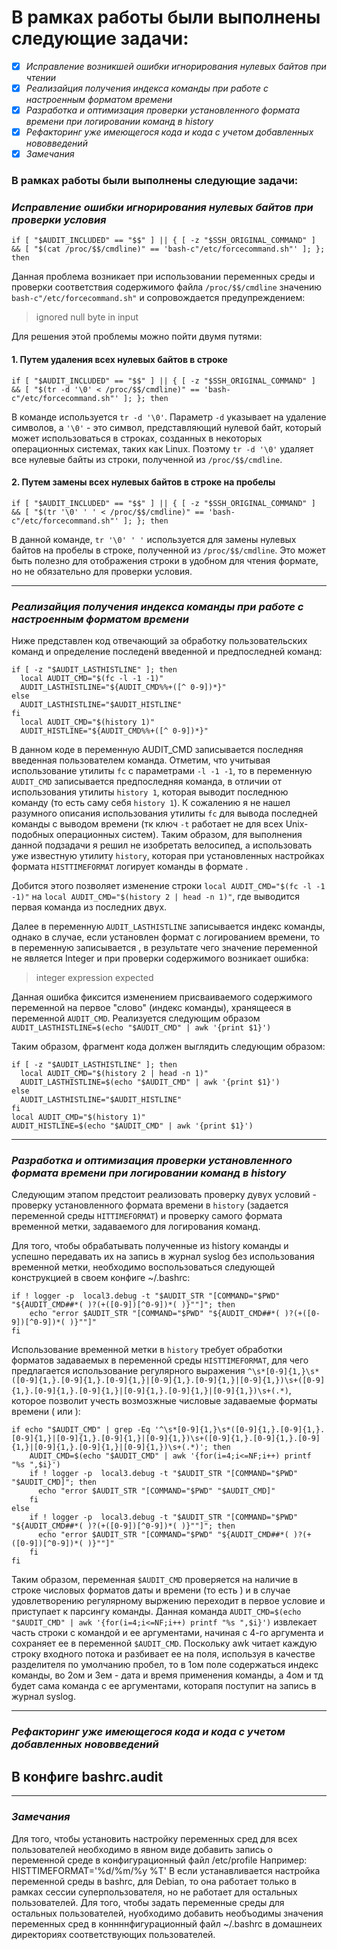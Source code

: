 В рамках работы были выполнены следующие задачи:
===
- [X] *Исправление возникшей ошибки игнорирования нулевых байтов при чтении*
- [X] *Реализайция получения индекса команды при работе с настроенным форматом времени*
- [X] *Разработка и оптимизация проверки установленного формата времени при логировании команд в history*
- [X] *Рефакторинг уже имеющегося кода и кода с учетом добавленных нововведений*
- [X] *Замечания*

### В рамках работы были выполнены следующие задачи:
### *Исправление ошибки игнорирования нулевых байтов при проверки условия*

```
if [ "$AUDIT_INCLUDED" == "$$" ] || { [ -z "$SSH_ORIGINAL_COMMAND" ] && [ "$(cat /proc/$$/cmdline)" == 'bash-c"/etc/forcecommand.sh"' ]; }; then
```

Данная проблема возникает при использовании переменных среды и проверки соответствия содержимого файла `/proc/$$/cmdline` значению `bash-c"/etc/forcecommand.sh"` и сопровождается предупреждением:
> ignored null byte in input

Для решения этой проблемы можно пойти двумя путями:
#### 1. Путем удаления всех нулевых байтов в строке
```
if [ "$AUDIT_INCLUDED" == "$$" ] || { [ -z "$SSH_ORIGINAL_COMMAND" ] && [ "$(tr -d '\0' < /proc/$$/cmdline)" == 'bash-c"/etc/forcecommand.sh"' ]; }; then
```
В команде используется `tr -d '\0'`. Параметр `-d` указывает на удаление символов, а `'\0'` - это символ, представляющий нулевой байт, который может использоваться в строках, созданных в некоторых операционных системах, таких как Linux. Поэтому `tr -d '\0'` удаляет все нулевые байты из строки, полученной из `/proc/$$/cmdline`.

#### 2. Путем замены всех нулевых байтов в строке на пробелы
```
if [ "$AUDIT_INCLUDED" == "$$" ] || { [ -z "$SSH_ORIGINAL_COMMAND" ] && [ "$(tr '\0' ' ' < /proc/$$/cmdline)" == 'bash-c"/etc/forcecommand.sh"' ]; }; then
```
В данной команде, `tr '\0' ' '` используется для замены нулевых байтов на пробелы в строке, полученной из `/proc/$$/cmdline`. Это может быть полезно для отображения строки в удобном для чтения формате, но не обязательно для проверки условия.

---
### *Реализайция получения индекса команды при работе с настроенным форматом времени*

Ниже представлен код отвечающий за обработку пользовательских команд и определение последенй введенной и предпоследней команд:
  
```
if [ -z "$AUDIT_LASTHISTLINE" ]; then
  local AUDIT_CMD="$(fc -l -1 -1)"
  AUDIT_LASTHISTLINE="${AUDIT_CMD%%+([^ 0-9])*}"
else
  AUDIT_LASTHISTLINE="$AUDIT_HISTLINE"
fi
  local AUDIT_CMD="$(history 1)"
  AUDIT_HISTLINE="${AUDIT_CMD%%+([^ 0-9])*}"
```

В данном коде в переменную AUDIT_CMD записывается последняя введенная пользователем команда. Отметим, что учитывая использование утилиты `fc` с параметрами `-l -1 -1`, то в переменную `AUDIT_CMD` записывается предпоследняя команда, в отличии от использования утилиты `history 1`, которая выводит последнюю команду (то есть саму себя `history 1`).
К сожалению я не нашел разумного описания использования утилиты `fc` для вывода последней команды с выводом времени (тк ключ `-t` работает не для всех Unix-подобных операционных систем).
Таким образом, для выполнения данной подзадачи я решил не изобретать велосипед, а использовать уже известную утилиту `history`, которая при установленных настройках формата `HISTTIMEFORMAT`
логирует команды в формате <index> <datetime> <command>.
  
Добится этого позволяет изменение строки `local AUDIT_CMD="$(fc -l -1 -1)"` на `local AUDIT_CMD="$(history 2 | head -n 1)"`, где выводится первая команда из последних двух.
  
Далее в переменную `AUDIT_LASTHISTLINE` записывается индекс команды, однако в случае, если установлен формат с логированием времени, то в переменную записывается <index>  <datetime>, в результате чего значение переменной не является Integer и при проверки содержимого возникает ошибка:
> integer expression expected
  
Данная ошибка фиксится изменением присваиваемого содержимого переменной на первое "слово" (индекс команды), хранящееся в переменной `AUDIT_CMD`. Реализуется следующим образом `AUDIT_LASTHISTLINE=$(echo "$AUDIT_CMD" | awk '{print $1}')`
  
Таким образом, фрагмент кода должен выглядить следующим образом:
```
if [ -z "$AUDIT_LASTHISTLINE" ]; then
  local AUDIT_CMD="$(history 2 | head -n 1)"
  AUDIT_LASTHISTLINE=$(echo "$AUDIT_CMD" | awk '{print $1}')
else
  AUDIT_LASTHISTLINE="$AUDIT_HISTLINE"
fi
local AUDIT_CMD="$(history 1)"
AUDIT_HISTLINE=$(echo "$AUDIT_CMD" | awk '{print $1}')
```
___
### *Разработка и оптимизация проверки установленного формата времени при логировании команд в history*

Следующим этапом предстоит реализовать проверку дувух условий - проверку установленного формата времени в `history` (задается переменной среды `HITTIMEFORMAT`) и проверку самого формата временной метки, задаваемого для логирования команд.
  
Для того, чтобы обрабатывать полученные из history команды и успешно передавать их на запись в журнал syslog без использования временной метки, необходимо воспользоваться следующей конструкцией в своем конфиге ~/.bashrc:
```
if ! logger -p  local3.debug -t "$AUDIT_STR "[COMMAND="$PWD" "${AUDIT_CMD##*( )?(+([0-9])[^0-9])*( )}""]"; then
    echo "error $AUDIT_STR "[COMMAND="$PWD" "${AUDIT_CMD##*( )?(+([0-9])[^0-9])*( )}""]"
fi
```
Использование временной метки в `history` требует обработки форматов задаваемых в переменной среды `HISTTIMEFORMAT`, для чего предлагается использование регулярного выражения `^\s*[0-9]{1,}\s*([0-9]{1,}.[0-9]{1,}.[0-9]{1,}|[0-9]{1,}.[0-9]{1,}|[0-9]{1,})\s+([0-9]{1,}.[0-9]{1,}.[0-9]{1,}|[0-9]{1,}.[0-9]{1,}|[0-9]{1,})\s+(.*)`, которое позволит учесть возмозжные числовые задаваемые форматы времени (<date> <time> или <time> <date>):

```
if echo "$AUDIT_CMD" | grep -Eq '^\s*[0-9]{1,}\s*([0-9]{1,}.[0-9]{1,}.[0-9]{1,}|[0-9]{1,}.[0-9]{1,}|[0-9]{1,})\s+([0-9]{1,}.[0-9]{1,}.[0-9]{1,}|[0-9]{1,}.[0-9]{1,}|[0-9]{1,})\s+(.*)'; then
    AUDIT_CMD=$(echo "$AUDIT_CMD" | awk '{for(i=4;i<=NF;i++) printf "%s ",$i}')
    if ! logger -p  local3.debug -t "$AUDIT_STR "[COMMAND="$PWD" "$AUDIT_CMD]"; then
      echo "error $AUDIT_STR "[COMMAND="$PWD" "$AUDIT_CMD]"
    fi
else
    if ! logger -p  local3.debug -t "$AUDIT_STR "[COMMAND="$PWD" "${AUDIT_CMD##*( )?(+([0-9])[^0-9])*( )}""]"; then
      echo "error $AUDIT_STR "[COMMAND="$PWD" "${AUDIT_CMD##*( )?(+([0-9])[^0-9])*( )}""]"
    fi
fi
```
Таким образом, переменная `$AUDIT_CMD` проверяется на наличие в строке числовых форматов даты и времени (то есть <index> <datetime> <command>) и в случае удовлетворению регулярному выржению переходит в первое условие и приступает к парсингу команды.
Данная команда `AUDIT_CMD=$(echo "$AUDIT_CMD" | awk '{for(i=4;i<=NF;i++) printf "%s ",$i}')` извлекает часть строки с командой и ее аргументами, начиная с 4-го аргумента и сохраняет ее в переменной `$AUDIT_CMD`. Поскольку awk читает каждую строку входного потока и разбивает ее на поля, используя в качестве разделителя по умолчанию пробел, то в 1ом поле содержаться индекс команды, во 2ом и 3ем - дата и время применения команды, а 4ом и тд будет сама команда с ее аргументами, которапя поступит на запись в журнал syslog.

___
### *Рефакторинг уже имеющегося кода и кода с учетом добавленных нововведений*

## В конфиге bashrc.audit
  
___
### *Замечания*
  
Для того, чтобы установить настройку переменных сред для всех пользователей необходимо в явном виде добавить запись о переменной среде в конфигурационный файл /etc/profile
Например:
HISTTIMEFORMAT='%d/%m/%y %T'
В если устанавливается настройка переменной среды в bashrc, для Debian, то она работает только в рамках сессии суперпользователя, но не работает для остальных пользователей. Для того, чтобы задать переменные среды для остальных пользователей, нуобходимо добавить необъодимы значения переменных сред в коннннфигурационный файл ~/.bashrc в домашнеих директориях соответствующих пользователей.
